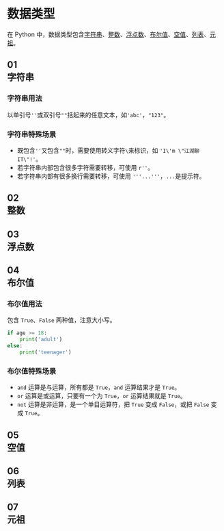 # 数据类型

在 Python 中，数据类型包含[字符串](#字符串)、[整数](#整数)、[浮点数](#浮点数)、[布尔值](#布尔值)、[空值](#空值)、[列表](#列表)、[元祖](#元祖)。

## 01<br/> 字符串

### 字符串用法

以单引号`''`或双引号`""`括起来的任意文本，如`'abc'`，`"123"`。

### 字符串特殊场景

- 既包含`''`又包含`""`时，需要使用转义字符`\`来标识，如 `'I\'m \"江湖聊IT\"!'`。
- 若字符串内部包含很多字符需要转移，可使用 `r''`。
- 若字符串内部有很多换行需要转移，可使用 `'''...'''`，`...`是提示符。

## 02<br/> 整数

## 03<br/> 浮点数

## 04<br/> 布尔值

### 布尔值用法

包含 `True`、`False` 两种值，注意大小写。

```python
if age >= 18:
    print('adult')
else:
    print('teenager')
```

### 布尔值特殊场景

- `and` 运算是与运算，所有都是 `True`，`and` 运算结果才是 `True`。
- `or` 运算是或运算，只要有一个为 `True`，`or` 运算结果就是 `True`。
- `not` 运算是非运算，是一个单目运算符，把 `True` 变成 `False`，或把 `False` 变成 `True`。

## 05<br/> 空值

## 06<br/> 列表

## 07<br/> 元祖
